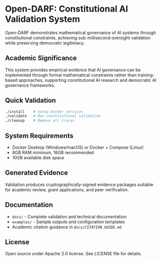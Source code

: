 # Open-DARF: Constitutional AI Validation System

Open-DARF demonstrates mathematical governance of AI systems through constitutional constraints, achieving sub-millisecond oversight validation while preserving democratic legitimacy.

## Academic Significance

This system provides empirical evidence that AI governance can be implemented through formal mathematical constraints rather than training-based approaches, supporting constitutional AI research and democratic AI governance frameworks.

## Quick Validation

~~~bash
./install    # Setup Docker services
./validate   # Run constitutional validation
./cleanup    # Remove all traces
~~~

## System Requirements

- Docker Desktop (Windows/macOS) or Docker + Compose (Linux)
- 8GB RAM minimum, 16GB recommended
- 10GB available disk space

## Generated Evidence

Validation produces cryptographically-signed evidence packages suitable for academic review, grant applications, and peer verification.

## Documentation

- `docs/` - Complete validation and technical documentation
- `examples/` - Sample outputs and configuration templates
- Academic citation guidance in `docs/CITATION_GUIDE.md`

## License

Open source under Apache 2.0 license. See LICENSE file for details.
